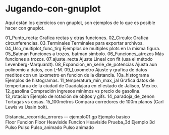 # Jugando-con-gnuplot

Aquí están los ejercicios con gnuplot, son ejemplos de lo que es posible hacer con gnuplot.

01_Punto_recta:                           Grafica rectas y otras funciones.
02_Circulo:                               Grafica circunferencias.
03_Terminales                             Terminales para exportar archivos.
04_Uso_multiplot_func_tirg                Ejemplos de multiples plots en la misma figura.
05_Batman                                 Funciones a trozos, batman simbolo.
06_Funciones_atrozos                      Más funciones a trozos.
07_ajuste_recta                           Ajuste Lineal con fit (usa el método Levenberg-Marquardt).
08_Expancion_en_serie_de_potencias        Ajusta aun polinomio a datos, con L-M.
09_Luxometro                              Ajuste y grafica de datos meditos con un luxometro en funcion de la distancia.
10a_histograma                            Ejemplos de histogramas.
11_temperatura_min_max_jal                Grafica datos de tempertarua de la ciudad de Guadalajara en el estado de Jalisco, México.
12_gasolina                               Compración ingresos minimos vs precio de gasolina.
13_rotacion                               Ejemplo de rotación de objtos y gifs.
14_paradoja_de_zenon                      Tortugas vs cosas.
15_100metros                              Compara corredores de 100m planos (Carl Lewis vs Usain bolt).

Distancia_recorrida_errores               --
ejemplo01.gp                              Ejemplo basico  
Floor                                     Funcion Floor
Heaviside                                 Funcion Heaviside
Prueba_3d                                 Ejemplo 3d
Pulso                                     Pulso
Pulso_animado                             Pulso animado   
